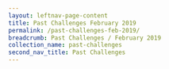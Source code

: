 ```yaml
---
layout: leftnav-page-content
title: Past Challenges February 2019
permalink: /past-challenges-feb-2019/
breadcrumb: Past Challenges / February 2019
collection_name: past-challenges
second_nav_title: Past Challenges
---
```

